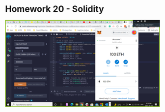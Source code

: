 # Homework 20 - Solidity

![alt text](https://github.com/DaveD55555/FinTech2021-Homework/blob/main/Homework%2020/Images/Picture1.png)

